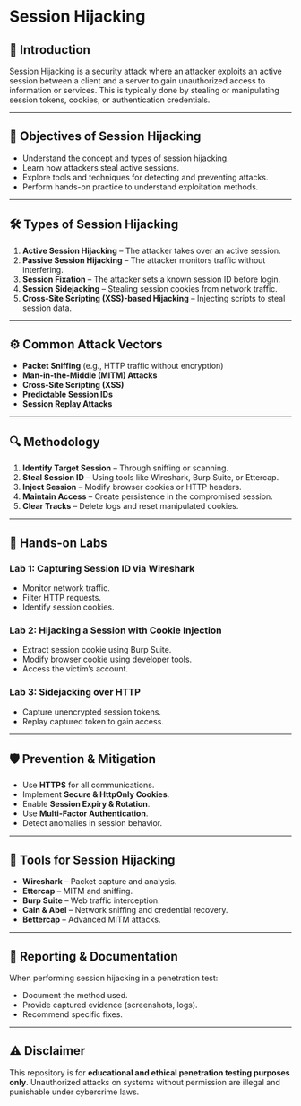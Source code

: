 # Session Hijacking

## 📌 Introduction
Session Hijacking is a security attack where an attacker exploits an active session between a client and a server to gain unauthorized access to information or services. This is typically done by stealing or manipulating session tokens, cookies, or authentication credentials.

---

## 🎯 Objectives of Session Hijacking
- Understand the concept and types of session hijacking.
- Learn how attackers steal active sessions.
- Explore tools and techniques for detecting and preventing attacks.
- Perform hands-on practice to understand exploitation methods.

---

## 🛠️ Types of Session Hijacking
1. **Active Session Hijacking** – The attacker takes over an active session.
2. **Passive Session Hijacking** – The attacker monitors traffic without interfering.
3. **Session Fixation** – The attacker sets a known session ID before login.
4. **Session Sidejacking** – Stealing session cookies from network traffic.
5. **Cross-Site Scripting (XSS)-based Hijacking** – Injecting scripts to steal session data.

---

## ⚙️ Common Attack Vectors
- **Packet Sniffing** (e.g., HTTP traffic without encryption)
- **Man-in-the-Middle (MITM) Attacks**
- **Cross-Site Scripting (XSS)**
- **Predictable Session IDs**
- **Session Replay Attacks**

---

## 🔍 Methodology
1. **Identify Target Session** – Through sniffing or scanning.
2. **Steal Session ID** – Using tools like Wireshark, Burp Suite, or Ettercap.
3. **Inject Session** – Modify browser cookies or HTTP headers.
4. **Maintain Access** – Create persistence in the compromised session.
5. **Clear Tracks** – Delete logs and reset manipulated cookies.

---

## 🧪 Hands-on Labs
### **Lab 1: Capturing Session ID via Wireshark**
- Monitor network traffic.
- Filter HTTP requests.
- Identify session cookies.

### **Lab 2: Hijacking a Session with Cookie Injection**
- Extract session cookie using Burp Suite.
- Modify browser cookie using developer tools.
- Access the victim’s account.

### **Lab 3: Sidejacking over HTTP**
- Capture unencrypted session tokens.
- Replay captured token to gain access.

---

## 🛡️ Prevention & Mitigation
- Use **HTTPS** for all communications.
- Implement **Secure & HttpOnly Cookies**.
- Enable **Session Expiry & Rotation**.
- Use **Multi-Factor Authentication**.
- Detect anomalies in session behavior.

---

## 🧰 Tools for Session Hijacking
- **Wireshark** – Packet capture and analysis.
- **Ettercap** – MITM and sniffing.
- **Burp Suite** – Web traffic interception.
- **Cain & Abel** – Network sniffing and credential recovery.
- **Bettercap** – Advanced MITM attacks.

---

## 📄 Reporting & Documentation
When performing session hijacking in a penetration test:
- Document the method used.
- Provide captured evidence (screenshots, logs).
- Recommend specific fixes.

---

## ⚠️ Disclaimer
This repository is for **educational and ethical penetration testing purposes only**. Unauthorized attacks on systems without permission are illegal and punishable under cybercrime laws.
